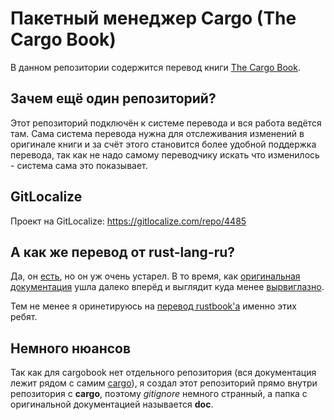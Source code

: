 # Пакетный менеджер Cargo (The Cargo Book)

В данном репозитории содержится перевод книги [The Cargo Book](https://github.com/rust-lang/cargo/src/doc).

## Зачем ещё один репозиторий?

Этот репозиторий подключён к системе перевода и вся работа ведётся там.
Сама система перевода нужна для отслеживания изменений в оригинале книги и
за счёт этого становится более удобной поддержка перевода, так как не надо
самому переводчику искать что изменилось - система сама это показывает.

## GitLocalize

Проект на GitLocalize: https://gitlocalize.com/repo/4485

## А как же перевод от rust-lang-ru?

Да, он [есть](https://github.com/rust-lang-ru/cargo-docs-ru), но он уж очень устарел.
В то время, как [оригинальная документация](https://doc.rust-lang.org/cargo) ушла далеко вперёд
и выглядит куда менее [вырвиглазно](https://rurust.github.io/cargo-docs-ru).

Тем не менее я оринетируюсь на [перевод rustbook'а](https://github.com/rust-lang-ru/book) именно этих ребят.

## Немного нюансов

Так как для cargobook нет отдельного репозитория (вся документация лежит рядом с самим
[cargo](https://github.com/rust-lang/cargo)), я создал этот репозиторий прямо внутри репозитория с **cargo**,
поэтому *gitignore* немного странный, а папка с оригинальной документацией называется **doc**.
